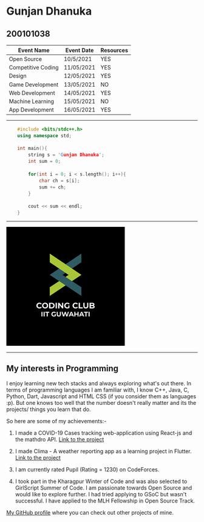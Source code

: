 # Gunjan Dhanuka
## 200101038

| Event Name | Event Date | Resources |
|------------|------------|-----------|
| Open Source | 10/5/2021 | YES |
| Competitive Coding | 11/05/2021 | YES |
| Design | 12/05/2021 | YES|
| Game Development | 13/05/2021 | NO|
| Web Development | 14/05/2021 | YES|
| Machine Learning | 15/05/2021 | NO|
| App Development | 16/05/2021 | YES |

---

```cpp
    #include <bits/stdc++.h>
    using namespace std;

    int main(){
        string s = 'Gunjan Dhanuka';
        int sum = 0;

        for(int i = 0; i < s.length(); i++){
            char ch = s[i];
            sum += ch;
        }

        cout << sum << endl;
    }
```
---

![Coding Club Logo](/coding-club%20logo.png)

---

## My interests in Programming

I enjoy learning new tech stacks and always exploring what's out there. In terms of programming languages I am familiar with, I know C++, Java, C, Python, Dart, Javascript and HTML CSS (if you consider them as languages :p). But one knows too well that the number doesn't really matter and its the projects/ things you learn that do.

So here are some of my achievements:-

1. I made a COVID-19 Cases tracking web-application using React-js and the mathdro API. [Link to the project](https://github.com/GunjanDhanuka/corona-tracker-app)

2. I made Clima - A weather reporting app as a learning project in Flutter. [Link to the project](https://github.com/GunjanDhanuka/clima-app)

3. I am currently rated Pupil (Rating = 1230) on CodeForces.

4. I took part in the Kharagpur Winter of Code and was also selected to GirlScript Summer of Code. I am passionate towards Open Source and would like to explore further. I had tried applying to GSoC but wasn't successful. I have applied to the MLH Fellowship in Open Source Track.

[My GitHub profile](https://github.com/GunjanDhanuka) where you can check out other projects of mine.